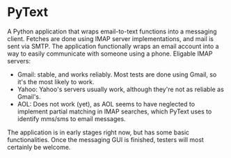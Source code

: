 PyText
======

A Python application that wraps email-to-text functions into a messaging client. Fetches are done using IMAP server implementations, and mail is sent via SMTP. The application functionally wraps an email account into a way to easily communicate with someone using a phone. Eligable IMAP servers:

 - Gmail: stable, and works reliably. Most tests are done using Gmail, so it's the most likely to work.
 - Yahoo: Yahoo's servers usually work, although they're not as reliable as Gmail's.
 - AOL: Does not work (yet), as AOL seems to have neglected to implement partial matching in IMAP searches, which PyText uses to identify mms/sms to email messages.


The application is in early stages right now, but has some basic functionalities. Once the messaging GUI is finished, testers will most certainly be welcome.